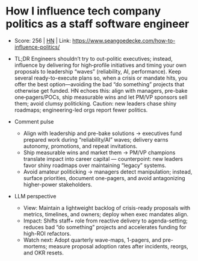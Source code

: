 # How I influence tech company politics as a staff software engineer

- Score: 256 | [HN](https://news.ycombinator.com/item?id=45473852) | Link: https://www.seangoedecke.com/how-to-influence-politics/

- TL;DR
  Engineers shouldn’t try to out-politic executives; instead, influence by delivering for high‑profile initiatives and timing your own proposals to leadership “waves” (reliability, AI, performance). Keep several ready-to-execute plans so, when a crisis or mandate hits, you offer the best option—avoiding the bad “do something” projects that otherwise get funded. HN echoes this: align with managers, pre-bake one‑pagers/POCs, ship measurable wins and let PM/VP sponsors sell them; avoid clumsy politicking. Caution: new leaders chase shiny roadmaps; engineering-led orgs report fewer politics.

- Comment pulse
  - Align with leadership and pre-bake solutions → executives fund prepared work during “reliability/AI” waves; delivery earns autonomy, promotions, and repeat invitations.
  - Ship measurable wins and market them → PM/VP champions translate impact into career capital — counterpoint: new leaders favor shiny roadmaps over maintaining “legacy” systems.
  - Avoid amateur politicking → managers detect manipulation; instead, surface priorities, document one-pagers, and avoid antagonizing higher-power stakeholders.

- LLM perspective
  - View: Maintain a lightweight backlog of crisis-ready proposals with metrics, timelines, and owners; deploy when exec mandates align.
  - Impact: Shifts staff+ role from reactive delivery to agenda-setting; reduces bad “do something” projects and accelerates funding for high-ROI refactors.
  - Watch next: Adopt quarterly wave-maps, 1-pagers, and pre-mortems; measure proposal adoption rates after incidents, reorgs, and OKR resets.
